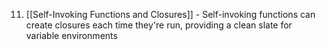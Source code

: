 11. [[Self-Invoking Functions and Closures]] - Self-invoking functions can create closures each time they're run, providing a clean slate for variable environments